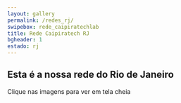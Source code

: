 ```yaml
---
layout: gallery
permalink: /redes_rj/
swipebox: rede_caipiratechlab
title: Rede Caipiratech RJ
bgheader: 1
estado: rj
---
```


## Esta é a nossa rede do Rio de Janeiro

Clique nas imagens para ver em tela cheia


